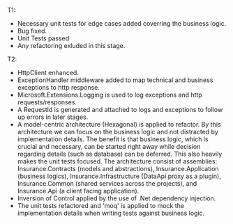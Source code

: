 T1:
  - Necessary unit tests for edge cases added coverring the business logic.
  - Bug fixed.
  - Unit Tests passed
  - Any refactoring exluded in this stage.

T2:
  - HttpClient enhanced.
  - ExceptionHandler middleware added to map technical and business exceptions to http response.
  - Microsoft.Extensions.Logging is used to log exceptions and http requests/responses.
  - A RequestId is generated and attached to logs and exceptions to follow up errors in later stages.
  - A model-centric architecture (Hexagonal) is applied to refactor. By this architecture we can focus on the business logic and not distracted by implementation details. The benefit is that business logic, which is crucial and necessary, can be started right away while decision regarding details (such as database) can be deferred. This also heavily makes the unit tests focused. The architecture consist of assemblies: Insurance.Contracts (models and abstractions), Insurance.Application (business logics), Insurance.Infrastructure (DataApi proxy as a plugin), Insurance.Common (shared services across the projects), and Insurance.Api (a client facing application).
  - Inversion of Control applied by the use of .Net dependency injection.
  - The unit tests refactored and 'moq' is applied to mock the implementation details when writing tests against business logic. 